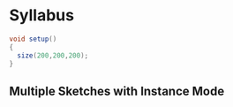 <script>hljs.highlightAll();</script>

# Syllabus

```java
void setup()
{
  size(200,200,200);
}
```
## Multiple Sketches with Instance Mode

<div id="sketch-container-1"></div>


